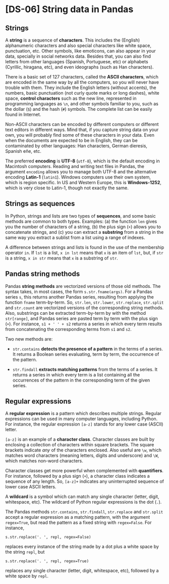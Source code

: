 # [DS-06] String data in Pandas

## Strings

A **string** is a sequence of **characters**. This includes the (English) alphanumeric characters and also special characters like white space, punctuation, etc. Other symbols, like emoticons, can also appear in your data, specially in social networks data. Besides that, you can also find letters from other languages (Spanish, Portuguese, etc) or alphabets (Cyrillic, hiragana, etc), and even ideographs (such as Han characters).

There is a basic set of 127 characters, called the **ASCII characters**, which are encoded in the same way by all the computers, so you will never have trouble with them. They include the English letters (without accents), the numbers, basic punctuation (not curly quote marks or long dashes), white space, **control characters** such as the new line, represented in programming languages as `\n`, and other symbols familiar to you, such as the dollar (`$`) and the hash (`#`) symbols. The complete list can be easily found in Internet.

Non-ASCII characters can be encoded by different computers or different text editors in different ways. Mind that, if you capture string data on your own, you will probably find some of these characters in your data. Even when the documents are expected to be in English, they can be contaminated by other languages: Han characters, German dieresis, Spanish eñe, etc.

The preferred **encoding** is **UTF-8** (`utf-8`), which is the default encoding in Macintosh computers. Reading and writing text files in Pandas, the argument `encoding` allows you to manage both UTF-8 and the alternative encoding **Latin-1** (`latin1`). Windows computers use their own system, which is region specific. In US and Western Europe, this is **Windows-1252**, which is very close to Latin-1, though not exactly the same.

## Strings as sequences

In Python, strings and lists are two types of **sequences**, and some basic methods are common to both types. Examples: (a) the function `len` gives you the number of characters of a string, (b) the plus sign (`+`) allows you to concatenate strings, and (c) you can extract a **substring** from a string in the same way you extract a sublist from a list using a range of indexes.

A difference between strings and lists is found in the use of the membership operator `in`. If `lst` is a list, `x in lst` means that `x` is an item of `lst`, but, if `str` is a string, `x in str` means that `x` is a substring of `str`.

## Pandas string methods

Pandas **string methods** are vectorized versions of those old methods. The syntax takes, in most cases, the form `s.str.fname(args)`. For a Pandas series `s`, this returns another Pandas series, resulting from applying the function `fname` term-by-term. So, `str.len`, `str.lower`, `str.replace`, `str.split` and `str.count` are vectorized versions of the corresponding string methods. Also, substrings can be extracted term-by-term by with the method `str[range]`, and Pandas series are pasted term by term with the plus sign (`+`). For instance, `s1 + ' ' + s2` returns a series in which every term results from concatenating the corresponding terms from `s1` and `s2`.

Two new methods are:

* `str.contains` **detects the presence of a pattern** in the terms of a series. It returns a Boolean series evaluating, term by term, the occurrence of the pattern.

* `str.findall` **extracts matching patterns** from the terms of a series. It returns a series in which every term is a list containing all the occurrences of the pattern in the corresponding term of the given series. 

## Regular expressions

A **regular expression** is a pattern which describes multiple strings. Regular expressions can be used in many computer languages, including Python. For instance, the regular expression `[a-z]` stands for any lower case (ASCII) letter. 

`[a-z]` is an example of a **character class**. Character classes are built by enclosing a collection of characters within square brackets. The square brackets indicate *any* of the characters enclosed. Also useful are `\w`, which matches word characters (meaning letters, digits and underscore) and `\W`, which matches non-word characters.

Character classes get more powerful when complemented with **quantifiers**. For instance, followed by a plus sign (`+`), a character class indicates a sequence of any length. So, `[a-z]+` indicates any uninterrupted sequence of lower case ASCII letters. 

A **wildcard** is a symbol which can match any single character (letter, digit, whitespace, etc). The wildcard of Python regular expressions is the dot (`.`).

The Pandas methods `str.contains`, `str.findall`, `str.replace` and `str.split` accept a regular expression as a matching pattern, with the argument `regex=True`, but read the pattern as a fixed string with `regex=False`. For instance, 

```
s.str.replace('. ', repl, regex=False) 
```

replaces every instance of the string made by a dot plus a white space by the string `repl`, but 

```
s.str.replace('. ', repl, regex=True) 
```

replaces any single character (letter, digit, whitespace, etc), followed by a white space by `repl`.
